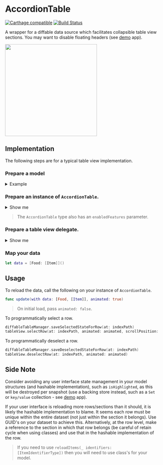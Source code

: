 # AccordionTable

[![Carthage compatible](https://img.shields.io/badge/Carthage-compatible-4BC51D.svg?style=flat)](https://github.com/Carthage/Carthage)
[![Build Status](https://app.bitrise.io/app/c7faa96c9fe4ad70/status.svg?token=BLygyTI2Y3Y8tNJJwJUpJw&branch=main)](https://app.bitrise.io/app/c7faa96c9fe4ad70)

A wrapper for a diffable data source which facilitates collapsible table view sections. You may want to disable floating headers (see [demo](https://github.com/nashysolutions/MeltingList) app).

<img src="https://user-images.githubusercontent.com/64097812/150280515-64bbcc1b-ba85-4c56-bd4a-0b77be008e8c.gif" width="300"/>

## Implementation

The following steps are for a typical table view implementation.

### Prepare a model

<details>
    <summary>Example</summary>

    ```swift
    struct Food: Hashable {
        let id: UUID
        let title: String
        let items: [Item] // rows
    }

    struct Item: Hashable {
        let id: UUID
        let title: String
    }
    ```
</details>

### Prepare an instance of `AccordionTable`.

<details>
    <summary>Show me</summary>
    
    ```swift
    let tableDataSource = UITableViewDiffableDataSource<Food, Item>(
        tableView: tableView,
        cellProvider: cellProvider
    )
    
    let diffableTableManager = AccordionTable<Food, Item>(
        dataSource: tableDataSource,
        headerProvider: headerProvider
    )
    ```
</details>

> The `AccordionTable` type also has an `enabledFeatures` parameter.

### Prepare a table view delegate.

<details>
    <summary>Show me</summary>
    
    ```swift
    class TypicalTableViewDelegate: NSObject, UITableViewDelegate {
    
        let tableManager: AccordionTable<Food, Item>
        
        init(_ tableManager: AccordionTable<Food, Item>) {
            self.tableManager = tableManager
        }
        
        func tableView(_ tableView: UITableView, viewForHeaderInSection section: Int) -> UIView? {
            tableManager.viewForHeader(in: tableView, at: section)
        }
        
        func tableView(_ tableView: UITableView, willDisplay cell: UITableViewCell, forRowAt indexPath: IndexPath) {
            tableManager.selectRowIfNeeded(in: tableView, at: indexPath)
        }
        
        func tableView(_ tableView: UITableView, didSelectRowAt indexPath: IndexPath) {
            guard let isSelected = tableManager.toggleSelectedStateForRow(at: indexPath) else {
                return
            }
            if !isSelected {
                tableView.deselectRow(at: indexPath, animated: true)
            }
        }
        
        func tableView(_ tableView: UITableView, didDeselectRowAt indexPath: IndexPath) {
            tableManager.saveDeselectedStateForRow(at: indexPath)
        }
        
        func tableView(_ tableView: UITableView, heightForHeaderInSection section: Int) -> CGFloat {
            return 0 // your header height
        }
    }
    ```
</details>

### Map your data

```swift
let data = [Food: [Item]]()
```

## Usage 

To reload the data, call the following on your instance of `AccordionTable`.

```swift
func update(with data: [Food, [Item]], animated: true)
```

> On initial load, pass `animated: false`.

To programmatically select a row.

```swift
diffableTableManager.saveSelectedStateForRow(at: indexPath)
tableView.selectRow(at: indexPath, animated: animated, scrollPosition: scrollPosition)
``` 

To programmatically deselect a row.

```swift
diffableTableManager.saveDeselectedStateForRow(at: indexPath)
tableView.deselectRow(at: indexPath, animated: animated)
```

## Side Note
    
Consider avoiding any user interface state management in your model structures (and hashable implementation), such as `isHighlighted`, as this will be destroyed per snapshot (use a backing store instead, such as a `Set` or `key/value` collection - see [demo](https://github.com/nashysolutions/MeltingList) app).

If your user interface is reloading more rows/sections than it should, it is likely the hashable implementation to blame. It seems each row must be unique within the entire dataset (not just within the section it belongs). Use GUID's on your dataset to achieve this. Alternatively, at the row level, make a reference to the section in which that row belongs (be careful of retain cycle when using classes) and use that in the hashable implementation of the row.

> If you need to use `reloadItems(_ identifiers: [ItemIdentifierType])` then you will need to use class's for your model.
